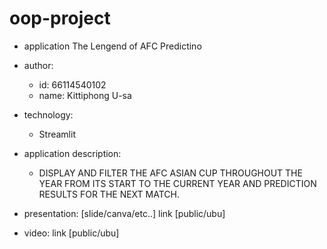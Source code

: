 # oop-project

- application The Lengend of AFC Predictino
- author: 
  * id: 66114540102
  * name: Kittiphong U-sa
- technology:
  * Streamlit
- application description:
  * DISPLAY AND FILTER THE AFC ASIAN CUP THROUGHOUT THE YEAR FROM ITS START TO THE CURRENT YEAR AND PREDICTION RESULTS FOR THE NEXT MATCH.

- presentation: [slide/canva/etc..] link [public/ubu]
- video: link [public/ubu]
